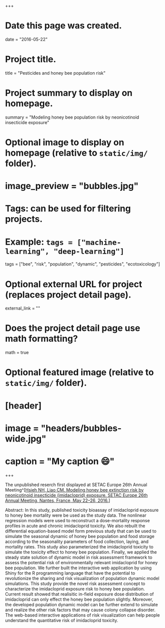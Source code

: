+++
# Date this page was created.
date = "2016-05-22"

# Project title.
title = "Pesticides and honey bee population risk"

# Project summary to display on homepage.
summary = "Modeling honey bee population risk by neonicotinoid insecticide exposure"

# Optional image to display on homepage (relative to `static/img/` folder).
# image_preview = "bubbles.jpg"

# Tags: can be used for filtering projects.
# Example: `tags = ["machine-learning", "deep-learning"]`
tags = ["bee", "risk", "population", "dynamic", "pesticides", "ecotoxicology"]

# Optional external URL for project (replaces project detail page).
external_link = ""

# Does the project detail page use math formatting?
math = true

# Optional featured image (relative to `static/img/` folder).
# [header]
# image = "headers/bubbles-wide.jpg"
# caption = "My caption :smile:"

+++

The unpublished reserch first displayed at SETAC Europe 26th Annual Meeting^[[Hsieh NH, Liao CM. Modeling honey bee extinction risk by neonicotinoid insecticide (imidacloprid) exposure. SETAC Europe 26th Annual Meeting, Nantes, France, May 22–26, 2016.](https://www.researchgate.net/profile/Nan-Hung_Hsieh/publication/303973818_Modeling_honeybee_extinction_risk_by_neonicotinoid_insecticide_imidacloprid_exposure/links/57610f9008ae227f4a3f3370.pdf)]

Abstract:
In this study, published toxicity bioassay of imidacloprid exposure to honey bee mortality were be used as the study data. The nonlinear regression models were used to reconstruct a dose-mortality response profiles in acute and chronic imidacloprid toxicity. We also rebuilt the differential equation-based model form previous study that can be used to simulate the seasonal dynamic of honey bee population and food storage according to the seasonality parameters of food collection, laying, and mortality rates. This study also parameterized the imidacloprid toxicity to simulate the toxicity effect to honey bee population. Finally, we applied the steady state solution of dynamic model in risk assessment framework to assess the potential risk of environmentally relevant imidacloprid for honey bee population. We further built the interactive web application by using Shiny for the R programming language that have the potential to revolutionize the sharing and risk visualization of population dynamic model simulations. This study provide the novel risk assessment concept to characterize the imidacloprid exposure risk to honey bee population. Current result showed that realisitic in-field exposure dose distribution of imidacloprid can only effect the honey bee population slightly. Moreover, the developed population dynamic model can be further extend to simulate and realize the other risk factors that may cause colony collapse disorder. The web-based interactive applications of risk visualization can help people understand the quantitative risk of imidacloprid toxicity.